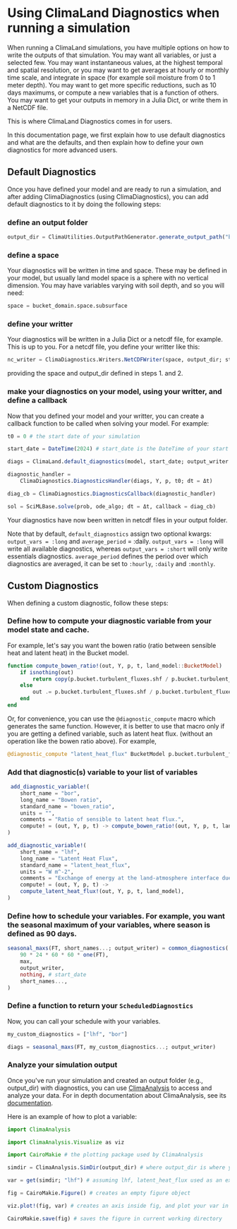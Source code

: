 # Using ClimaLand Diagnostics when running a simulation

When running a ClimaLand simulations, you have multiple options on how to write the outputs of that simulation.
You may want all variables, or just a selected few.
You may want instantaneous values, at the highest temporal and spatial resolution, or you may want to get averages at hourly or monthly time scale, and integrate in space
(for example soil moisture from 0 to 1 meter depth).
You may want to get more specific reductions, such as 10 days maximums, or compute a new variables that is a function of others.
You may want to get your outputs in memory in a Julia Dict, or write them in a NetCDF file.

This is where ClimaLand Diagnostics comes in for users.

In this documentation page, we first explain how to use default diagnostics and what are the defaults, and then explain how to define your own diagnostics for more advanced users.

## Default Diagnostics

Once you have defined your model and are ready to run a simulation, and after adding ClimaDiagnostics (using ClimaDiagnostics),
 you can add default diagnostics to it by doing the following steps:

### define an output folder

```Julia
output_dir = ClimaUtilities.OutputPathGenerator.generate_output_path("base_output_dir/")
```

### define a space

Your diagnostics will be written in time and space. These may be defined in your model, but usually land model space is a sphere with no vertical dimension.
You may have variables varying with soil depth, and so you will need:

```Julia
space = bucket_domain.space.subsurface
```

### define your writter

Your diagnostics will be written in a Julia Dict or a netcdf file, for example. This is up to you. For a netcdf file, you define your writter like this:

```Julia
nc_writer = ClimaDiagnostics.Writers.NetCDFWriter(space, output_dir; start_date)
```

providing the space and output_dir defined in steps 1. and 2.

### make your diagnostics on your model, using your writter, and define a callback

Now that you defined your model and your writter, you can create a callback function to be called when solving your model. For example:

```Julia
t0 = 0 # the start date of your simulation

start_date = DateTime(2024) # start_date is the DateTime of your start date

diags = ClimaLand.default_diagnostics(model, start_date; output_writer = nc_writer)

diagnostic_handler =
    ClimaDiagnostics.DiagnosticsHandler(diags, Y, p, t0; dt = Δt)

diag_cb = ClimaDiagnostics.DiagnosticsCallback(diagnostic_handler)

sol = SciMLBase.solve(prob, ode_algo; dt = Δt, callback = diag_cb)
```

Your diagnostics have now been written in netcdf files in your output folder.

Note that by default, `default_diagnostics` assign two optional kwargs: `output_vars = :long` and `average_period` = :daily.
`output_vars = :long` will write all available diagnostics, whereas `output_vars = :short` will only write essentials diagnostics.
`average_period` defines the period over which diagnostics are averaged, it can be set to `:hourly`, `:daily` and `:monthly`.

## Custom Diagnostics

When defining a custom diagnostic, follow these steps:

### Define how to compute your diagnostic variable from your model state and cache.

For example, let's say you want the bowen ratio (ratio between sensible heat and latent heat) in the Bucket model.

```Julia
function compute_bowen_ratio!(out, Y, p, t, land_model::BucketModel)
    if isnothing(out)
        return copy(p.bucket.turbulent_fluxes.shf / p.bucket.turbulent_fluxes.lhf)
    else
        out .= p.bucket.turbulent_fluxes.shf / p.bucket.turbulent_fluxes.lhf
    end
end
```

Or, for convenience, you can use the `@diagnostic_compute` macro which generates the same function.
However, it is better to use that macro only if you are getting a defined variable, such as latent heat flux.
(without an operation like the bowen ratio above). For example,

```Julia
@diagnostic_compute "latent_heat_flux" BucketModel p.bucket.turbulent_fluxes.lhf
```

### Add that diagnostic(s) variable to your list of variables

```Julia
 add_diagnostic_variable!(
    short_name = "bor",
    long_name = "Bowen ratio",
    standard_name = "bowen_ratio",
    units = "",
    comments = "Ratio of sensible to latent heat flux.",
    compute! = (out, Y, p, t) -> compute_bowen_ratio!(out, Y, p, t, land_model),
)

add_diagnostic_variable!(
    short_name = "lhf",
    long_name = "Latent Heat Flux",
    standard_name = "latent_heat_flux",
    units = "W m^-2",
    comments = "Exchange of energy at the land-atmosphere interface due to water evaporation or sublimation.",
    compute! = (out, Y, p, t) ->
    compute_latent_heat_flux!(out, Y, p, t, land_model),
)
```

### Define how to schedule your variables. For example, you want the seasonal maximum of your variables, where season is defined as 90 days.

```Julia
seasonal_maxs(FT, short_names...; output_writer) = common_diagnostics(
    90 * 24 * 60 * 60 * one(FT),
    max,
    output_writer,
    nothing, # start_date
    short_names...,
)
```

### Define a function to return your `ScheduledDiagnostics`

Now, you can call your schedule with your variables.

```Julia
my_custom_diagnostics = ["lhf", "bor"]

diags = seasonal_maxs(FT, my_custom_diagnostics...; output_writer)
```

### Analyze your simulation output

Once you've run your simulation and created an output folder (e.g., output\_dir) with diagnostics, you can use [ClimaAnalysis](https://github.com/CliMA/ClimaAnalysis.jl)
to access and analyze your data. For in depth documentation about ClimaAnalysis, see its [documentation](https://clima.github.io/ClimaAnalysis.jl/stable/).

Here is an example of how to plot a variable:

```Julia
import ClimaAnalysis

import ClimaAnalysis.Visualize as viz

import CairoMakie # the plotting package used by ClimaAnalysis

simdir = ClimaAnalysis.SimDir(output_dir) # where output_dir is where you saved your diagnostics.

var = get(simdir; "lhf") # assuming lhf, latent_heat_flux used as an example above, is one of your diagnostics variables.

fig = CairoMakie.Figure() # creates an empty figure object

viz.plot!(fig, var) # creates an axis inside fig, and plot your var in it.

CairoMakie.save(fig) # saves the figure in current working directory
```

